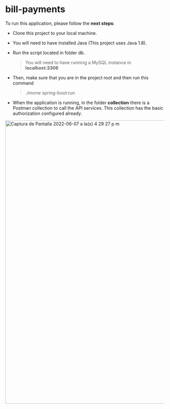 # bill-payments

To run this application, please follow the **next steps**:
  
* Clone this project to your local machine.
* You will need to have installed Java (This project uses Java 1.8).
* Run the script located in folder db.

  > You will need to have running a MySQL instance in **localhost:3306**
  
* Then, make sure that you are in the project root and then run this command

  > ./mvnw spring-boot:run
  
* When the application is running, in the folder **collection** there is a Postman collection to call the API services. This collection has the basic authorization configured already.

<img width="896" alt="Captura de Pantalla 2022-06-07 a la(s) 4 29 27 p m" src="https://user-images.githubusercontent.com/26047772/172486162-b52c9bac-ad46-4679-8482-2d5f46bd6334.png">

